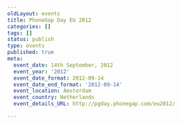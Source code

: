 ```yaml
---
oldLayout: events
title: PhoneGap Day EU 2012
categories: []
tags: []
status: publish
type: events
published: true
meta:
  event_date: 14th September, 2012
  event_year: '2012'
  event_date_format: 2012-09-14
  event_date_end_format: '2012-09-14'
  event_location: Amsterdam
  event_country: Netherlands
  event_details_URL: http://pgday.phonegap.com/eu2012/

---
```

